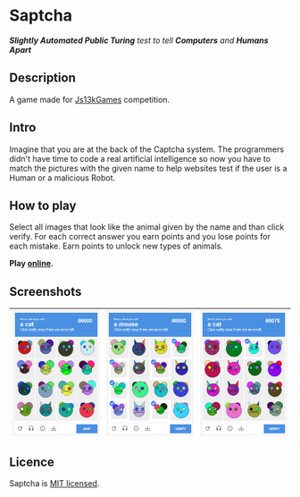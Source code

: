 # Saptcha
***Slightly Automated Public Turing** test to tell **Computers** and **Humans Apart***

## Description
A game made for [Js13kGames](https://js13kgames.com/) competition.

## Intro
Imagine that you are at the back of the Captcha system.
The programmers didn't have time to code a real artificial intelligence
so now you have to match the pictures with the given name
to help websites test if the user is a Human or a malicious Robot.

## How to play
Select all images that look like the animal given by the name and than click verify.
For each correct answer you earn points
and you lose points for each mistake.
Earn points to unlock new types of animals.

**Play [online](https://konradlinkowski.github.io/Saptcha/).**

## Screenshots
| ![Unselected tiles][unselected] | ![Selected tiles][selected] | ![With some score][score] |
| --- | --- | --- |

## Licence
Saptcha is [MIT licensed](LICENCE).

[unselected]: screenshots/unselected.png
[selected]: screenshots/selected.png
[score]: screenshots/score.png
